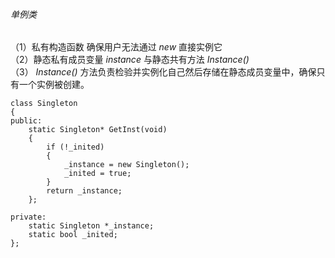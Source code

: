 
######  单例类

（1）私有构造函数 确保用户无法通过 *new* 直接实例它  
（2）静态私有成员变量 *instance* 与静态共有方法 *Instance()*  
（3） *Instance()* 方法负责检验并实例化自己然后存储在静态成员变量中，确保只有一个实例被创建。
    
	class Singleton
	{
	public:
	    static Singleton* GetInst(void) 
		{
			if (!_inited)
			{
           		_instance = new Singleton();
           		_inited = true;
       		}
			return _instance;
		};

	private:		
		static Singleton *_instance;
		static bool _inited;
	};
